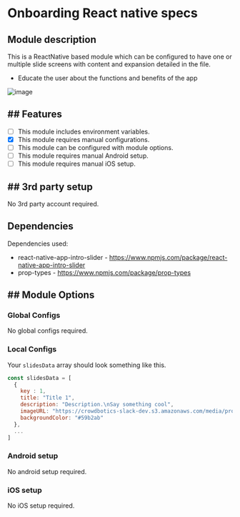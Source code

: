 # Onboarding React native specs

## Module description

This is a ReactNative based module which can be configured to have one or multiple
slide screens with content and expansion detailed in the file.

- Educate the user about the functions and benefits of the app

![image](https://github.com/cbshoaib/modules/assets/120275623/51a3b33c-f09e-4293-9129-d05e3f44176a)

## ## Features

 - [ ] This module includes environment variables.
 - [x] This module requires manual configurations.
 - [ ] This module can be configured with module options.
 - [ ] This module requires manual Android setup.
 - [ ] This module requires manual iOS setup.

## ## 3rd party setup

No 3rd party account required.

## Dependencies

Dependencies used:
 - react-native-app-intro-slider - https://www.npmjs.com/package/react-native-app-intro-slider
 - prop-types - https://www.npmjs.com/package/prop-types

## ## Module Options

### Global Configs

No global configs required.

### Local Configs

Your `slidesData` array should look something like this.

```javascript
const slidesData = [
  {
    key : 1,
    title: "Title 1",
    description: "Description.\nSay something cool",
    imageURL: "https://crowdbotics-slack-dev.s3.amazonaws.com/media/project_component_resources/cb-icon.png",
    backgroundColor: "#59b2ab"
  },
  ...
]
```


### Android setup

No android setup required.

### iOS setup

No iOS setup required.
